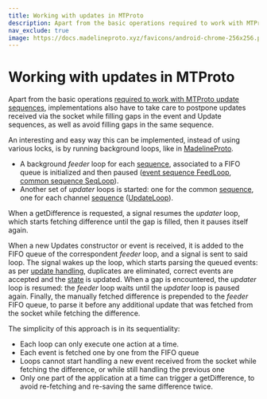 ```yaml
---
title: Working with updates in MTProto
description: Apart from the basic operations required to work with MTProto update sequences, implementations also have to take care to postpone updates received via the socket while filling gaps in the event and Update sequences, as well as avoid filling gaps in the same sequence.
nav_exclude: true
image: https://docs.madelineproto.xyz/favicons/android-chrome-256x256.png
---
```


# Working with updates in MTProto

Apart from the basic operations [required to work with MTProto update sequences](https://core.telegram.org/api/updates), implementations also have to take care to postpone updates received via the socket while filling gaps in the event and Update sequences, as well as avoid filling gaps in the same sequence.

An interesting and easy way this can be implemented, instead of using various locks, is by running background loops, like in [MadelineProto](https://github.com/danog/MadelineProto/tree/master/src/danog/MadelineProto/Loop/Update).

* A background _feeder_ loop for each [sequence](#event-sequences), associated to a FIFO queue is initialized and then paused ([event sequence FeedLoop](https://github.com/danog/MadelineProto/blob/2672728fe3b7ddbc03c59299e2483e6708919896/src/danog/MadelineProto/Loop/Update/FeedLoop.php), [common sequence SeqLoop](https://github.com/danog/MadelineProto/blob/2672728fe3b7ddbc03c59299e2483e6708919896/src/danog/MadelineProto/Loop/Update/SeqLoop.php)).
* Another set of _updater_ loops is started: one for the common [sequence](#event-sequences), one for each channel [sequence](#event-sequences) ([UpdateLoop](https://github.com/danog/MadelineProto/blob/2672728fe3b7ddbc03c59299e2483e6708919896/src/danog/MadelineProto/Loop/Update/UpdateLoop.php)).

When a getDifference is requested, a signal resumes the _updater_ loop, which starts fetching difference until the gap is filled, then it pauses itself again.

When a new Updates constructor or event is received, it is added to the FIFO queue of the correspondent _feeder_ loop, and a signal is sent to said loop.
The signal wakes up the loop, which starts parsing the queued events: as per [update handling](#update-handling), duplicates are eliminated, correct events are accepted and the [state](#fetching-state) is updated.
When a gap is encountered, the _updater_ loop is resumed: the _feeder_ loop waits until the _updater_ loop is paused again.
Finally, the manually fetched difference is prepended to the _feeder_ FIFO queue, to parse it before any additional update that was fetched from the socket while fetching the difference.

The simplicity of this approach is in its sequentiality: 

* Each loop can only execute one action at a time.
* Each event is fetched one by one from the FIFO queue
* Loops cannot start handling a new event received from the socket while fetching the difference, or while still handling the previous one
* Only one part of the application at a time can trigger a getDifference, to avoid re-fetching and re-saving the same difference twice.

